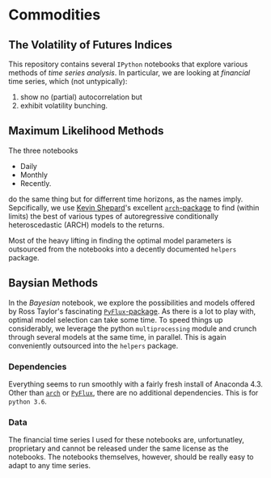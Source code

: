# Commodities
## The Volatility of Futures Indices

This repository contains several `IPython` notebooks that explore various
methods of _time series analysis_. In particular, we are looking at _financial_
time series, which (not untypically):

1. show no (partial) autocorrelation but
2. exhibit volatility bunching.

## Maximum Likelihood Methods
The three notebooks
+ Daily
+ Monthly
+ Recently.

do the same thing but for differrent time horizons, as the names imply.
Sepcifically, we use [Kevin Shepard](https://www.kevinsheppard.com/Main_Page)'s excellent [`arch`-package](https://pypi.python.org/pypi/arch/4.0) to find
(within limits) the best of various types of autoregressive conditionally heteroscedastic (ARCH) models to the returns.

Most of the heavy lifting in finding the optimal model parameters is outsourced
from the notebooks into a decently documented `helpers` package.

## Baysian Methods
In the _Bayesian_ notebook, we explore the possibilities and models offered by
Ross Taylor's fascinating [`PyFlux`-package](http://www.pyflux.com/). As there
is a lot to play with, optimal model selection can take some time. To speed
things up considerably, we leverage the python `multiprocessing` module and
crunch through several models at the same time, in parallel. This is again 
conveniently outsourced into the `helpers` package.

### Dependencies
Everything seems to run smoothly with a fairly fresh install of Anaconda 4.3.
Other than [`arch`](https://pypi.python.org/pypi/arch/4.0) or [`PyFlux`](http://www.pyflux.com/), there are no additional dependencies.
This is for `python 3.6`.

### Data
The financial time series I used for these notebooks are, unfortunatley,
proprietary and cannot be released under the same license as the notebooks. The notebooks themselves, however, should be really easy to adapt to any time
series.
